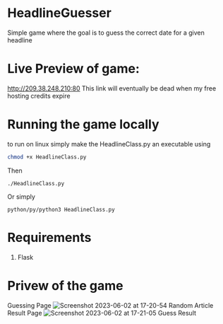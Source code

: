 # HeadlineGuesser
Simple game where the goal is to guess the correct date for a given headline

# Live Preview of game:
http://209.38.248.210:80
This link will eventually be dead when my free hosting credits expire

# Running the game locally
to run on linux simply make the HeadlineClass.py an executable using
```bash
chmod +x HeadlineClass.py
```
Then 
```
./HeadlineClass.py
```
Or simply
```
python/py/python3 HeadlineClass.py
```

# Requirements 
1. Flask


# Privew of the game
Guessing Page
![Screenshot 2023-06-02 at 17-20-54 Random Article](https://github.com/sashamorecode/HeadlineGuesser/assets/34610924/90bf3707-f264-4369-a775-03f389419e53)
Result Page
![Screenshot 2023-06-02 at 17-21-05 Guess Result](https://github.com/sashamorecode/HeadlineGuesser/assets/34610924/55c64e3f-a13b-464e-b3aa-42687589cd8f)
